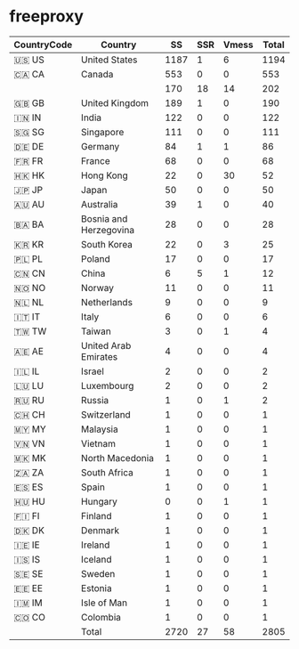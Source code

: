 # freeproxy

|CountryCode|Country|SS|SSR|Vmess|Total|
|  ----  | ----  |  ----  | ----  |  ----  | ----  |
|🇺🇸 US|United States|1187|1|6|1194|
|🇨🇦 CA|Canada|553|0|0|553|
| ||170|18|14|202|
|🇬🇧 GB|United Kingdom|189|1|0|190|
|🇮🇳 IN|India|122|0|0|122|
|🇸🇬 SG|Singapore|111|0|0|111|
|🇩🇪 DE|Germany|84|1|1|86|
|🇫🇷 FR|France|68|0|0|68|
|🇭🇰 HK|Hong Kong|22|0|30|52|
|🇯🇵 JP|Japan|50|0|0|50|
|🇦🇺 AU|Australia|39|1|0|40|
|🇧🇦 BA|Bosnia and Herzegovina|28|0|0|28|
|🇰🇷 KR|South Korea|22|0|3|25|
|🇵🇱 PL|Poland|17|0|0|17|
|🇨🇳 CN|China|6|5|1|12|
|🇳🇴 NO|Norway|11|0|0|11|
|🇳🇱 NL|Netherlands|9|0|0|9|
|🇮🇹 IT|Italy|6|0|0|6|
|🇹🇼 TW|Taiwan|3|0|1|4|
|🇦🇪 AE|United Arab Emirates|4|0|0|4|
|🇮🇱 IL|Israel|2|0|0|2|
|🇱🇺 LU|Luxembourg|2|0|0|2|
|🇷🇺 RU|Russia|1|0|1|2|
|🇨🇭 CH|Switzerland|1|0|0|1|
|🇲🇾 MY|Malaysia|1|0|0|1|
|🇻🇳 VN|Vietnam|1|0|0|1|
|🇲🇰 MK|North Macedonia|1|0|0|1|
|🇿🇦 ZA|South Africa|1|0|0|1|
|🇪🇸 ES|Spain|1|0|0|1|
|🇭🇺 HU|Hungary|0|0|1|1|
|🇫🇮 FI|Finland|1|0|0|1|
|🇩🇰 DK|Denmark|1|0|0|1|
|🇮🇪 IE|Ireland|1|0|0|1|
|🇮🇸 IS|Iceland|1|0|0|1|
|🇸🇪 SE|Sweden|1|0|0|1|
|🇪🇪 EE|Estonia|1|0|0|1|
|🇮🇲 IM|Isle of Man|1|0|0|1|
|🇨🇴 CO|Colombia|1|0|0|1|
||Total|2720|27|58|2805|
